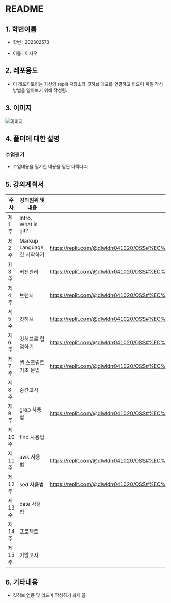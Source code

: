 # README

## 1. 학번이름 
+ 학번 : 202302573 

+ 이름 : 이지우

## 2. 레포용도
- 이 레포지토리는 자신의 replit 저장소와 깃허브 레포를 연결하고 리드미 파일 작성방법을 알아보기 위해 작성됨.

## 3. 이미지 
![이미지](https://image.newsis.com/2023/07/12/NISI20230712_0001313626_web.jpg?rnd=20230712163021)

## 4. 폴더에 대한 설명 
### 수업필기
+ 수업내용을 필기한 내용을 담은 디렉터리

## 5. 강의계획서

| 주차  |강의범위 및 내용              | 필기 파일  |
|----- |--------------------------|---------|
|제 1주 |Intro. What is git?       ||
|제 2주 |	Markup Language, 깃 시작하기|https://replit.com/@dlwldn041020/OSS#%EC%88%98%EC%97%85%ED%95%84%EA%B8%B0/w2.txt|
|제 3주 |버전관리                     |https://replit.com/@dlwldn041020/OSS#%EC%88%98%EC%97%85%ED%95%84%EA%B8%B0/w3.txt|
|제 4주 |브랜치                       |https://replit.com/@dlwldn041020/OSS#%EC%88%98%EC%97%85%ED%95%84%EA%B8%B0/w4.txt|
|제 5주 |깃허브                       |https://replit.com/@dlwldn041020/OSS#%EC%88%98%EC%97%85%ED%95%84%EA%B8%B0/w5.txt|
|제 6주 |깃허브로 협업하기               |https://replit.com/@dlwldn041020/OSS#%EC%88%98%EC%97%85%ED%95%84%EA%B8%B0/w6.txt|
|제 7주 |셸 스크립트 기초 문법            |https://replit.com/@dlwldn041020/OSS#%EC%88%98%EC%97%85%ED%95%84%EA%B8%B0/w7.txt|
|제 8주 |중간고사                      |
|제 9주 |grep 사용법                   |https://replit.com/@dlwldn041020/OSS#%EC%88%98%EC%97%85%ED%95%84%EA%B8%B0/w9.txt|
|제 10주|find 사용법                   |
|제 11주|awk 사용법                    |https://replit.com/@dlwldn041020/OSS#%EC%88%98%EC%97%85%ED%95%84%EA%B8%B0/w11.txt|
|제 12주|sed 사욥법                    |https://replit.com/@dlwldn041020/OSS#%EC%88%98%EC%97%85%ED%95%84%EA%B8%B0/w12.txt|
|제 13주|date 사용법                   |
|제 14주|프로젝트                       |
|제 15주|기말고사                       |

## 6. 기타내용 
+ 깃허브 연동 및 리드미 작성하기 과제 끝
